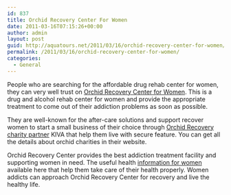 ```yaml
---
id: 837
title: Orchid Recovery Center For Women
date: 2011-03-16T07:15:26+00:00
author: admin
layout: post
guid: http://aquatours.net/2011/03/16/orchid-recovery-center-for-women/
permalink: /2011/03/16/orchid-recovery-center-for-women/
categories:
  - General
---
```

People who are searching for the affordable drug rehab center for women, they can very well trust on [Orchid Recovery Center for Women](http://charity.orchidrecoverycenter.com/). This is a drug and alcohol rehab center for women and provide the appropriate treatment to come out of their addiction problems as soon as possible.

They are well-known for the after-care solutions and support recover women to start a small business of their choice through [Orchid Recovery charity partner](http://www.kiva.org/team/orchid_recovery_center) KIVA that help them live with secure feature. You can get all the details about orchid charities in their website.

Orchid Recovery Center provides the best addiction treatment facility and supporting women in need. The useful health [information for women](http://www.womenshealth.gov/) available here that help them take care of their health properly. Women addicts can approach Orchid Recovery Center for recovery and live the healthy life.